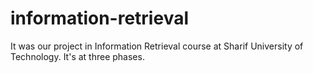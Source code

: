 # information-retrieval
It was our project in Information Retrieval course at Sharif University of Technology. It's at three phases.
